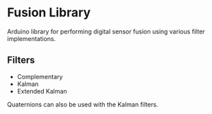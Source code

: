 # Fusion Library

Arduino library for performing digital sensor fusion using various filter
implementations.

## Filters

* Complementary
* Kalman
* Extended Kalman

Quaternions can also be used with the Kalman filters.
